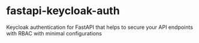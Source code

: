 # fastapi-keycloak-auth
Keycloak authentication for FastAPI that helps to secure your API endpoints with RBAC with minimal configurations
